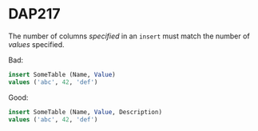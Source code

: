 ﻿# DAP217

The number of columns *specified* in an `insert` must match the number of *values* specified.

Bad:

``` sql
insert SomeTable (Name, Value)
values ('abc', 42, 'def')
```

Good:

``` sql
insert SomeTable (Name, Value, Description)
values ('abc', 42, 'def')
```

